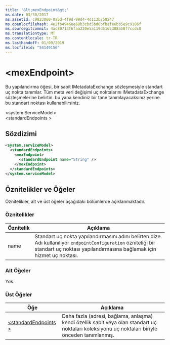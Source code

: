 ```yaml
---
title: '&lt;mexEndpoint&gt;'
ms.date: 03/30/2017
ms.assetid: c9823060-0a5d-4f9d-99d4-4d113b758247
ms.openlocfilehash: 4e2fb4946ee68b3cbd5bd6bfbafe6bb5e9c9106f
ms.sourcegitcommit: 4ac80713f6faa220e5a119d5165308a58f7ccdc8
ms.translationtype: MT
ms.contentlocale: tr-TR
ms.lasthandoff: 01/09/2019
ms.locfileid: "54149156"
---
```

# <a name="ltmexendpointgt"></a>&lt;mexEndpoint&gt;
Bu yapılandırma öğesi, bir sabit IMetadataExchange sözleşmesiyle standart uç nokta tanımlar. Tüm meta veri değişimi uç noktalarını IMetadataExchange sözleşmelerine belirtin. bu yana kendiniz bir tane tanımlayacaksınız yerine bu standart noktası kullanabilirsiniz.  
  
 \<system.ServiceModel>  
\<standardEndpoints >  
  
## <a name="syntax"></a>Sözdizimi  
  
```xml  
<system.serviceModel>
  <standardEndpoints>
    <mexEndpoint>
      <standardEndpoint name="String" />
    </mexEndpoint>
  </standardEndpoints>
</system.serviceModel>
```  
  
## <a name="attributes-and-elements"></a>Öznitelikler ve Öğeler  
 Öznitelikler, alt ve üst öğeler aşağıdaki bölümlerde açıklanmaktadır.  
  
### <a name="attributes"></a>Öznitelikler  
  
|Öznitelik|Açıklama|  
|---------------|-----------------|  
|name|Standart uç nokta yapılandırmasını adını belirten dize. Adı kullanılıyor `endpointConfiguration` özniteliği bir standart uç noktası yapılandırmasına bağlamak için hizmet uç noktası.|  
  
### <a name="child-elements"></a>Alt Öğeler  
 Yok.  
  
### <a name="parent-elements"></a>Üst Öğeler  
  
|Öğe|Açıklama|  
|-------------|-----------------|  
|[\<standardEndpoints >](../../../../../docs/framework/configure-apps/file-schema/wcf/standardendpoints.md)|Daha fazla (adresi, bağlama, anlaşma) kendi özellik sabit veya olan standart uç noktaları koleksiyonu uç noktaları biriyle önceden tanımlanmış.|
